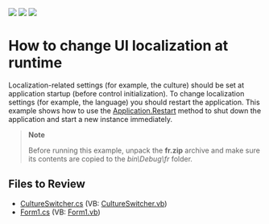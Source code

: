 <!-- default badges list -->
![](https://img.shields.io/endpoint?url=https://codecentral.devexpress.com/api/v1/VersionRange/128636143/11.1.11%2B)
[![](https://img.shields.io/badge/Open_in_DevExpress_Support_Center-FF7200?style=flat-square&logo=DevExpress&logoColor=white)](https://supportcenter.devexpress.com/ticket/details/E3782)
[![](https://img.shields.io/badge/📖_How_to_use_DevExpress_Examples-e9f6fc?style=flat-square)](https://docs.devexpress.com/GeneralInformation/403183)
<!-- default badges end -->

# How to change UI localization at runtime

Localization-related settings (for example, the culture) should be set at application startup (before control initialization). To change localization settings (for example, the language) you should restart the application. This example shows how to use the [Application.Restart](https://learn.microsoft.com/en-us/dotnet/api/system.windows.forms.application.restart?view=windowsdesktop-7.0) method to shut down the application and start a new instance immediately.

> **Note**
>
> Before running this example, unpack the **fr.zip** archive and make sure its contents are copied to the *bin\Debug\fr* folder.


## Files to Review

* [CultureSwitcher.cs](./CS/CultureSwitcher.cs) (VB: [CultureSwitcher.vb](./VB/CultureSwitcher.vb))
* [Form1.cs](./CS/Form1.cs) (VB: [Form1.vb](./VB/Form1.vb))
